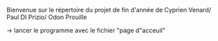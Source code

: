 Bienvenue sur le répertoire du projet de fin d'année de 
  Cyprien Venard/
  Paul DI Prizio/
  Odon Prouille


-> lancer le programme avec le fichier "page d"acceuil"
